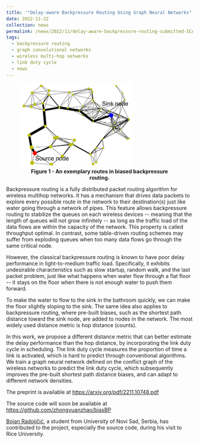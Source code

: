 ```yaml
---
title: '"Delay-aware Backpressure Routing Using Graph Neural Networks" submitted to ICASSP 2023, preprint available at arXiv.'
date: 2022-11-22
collection: news
permalink: /news/2022/11/delay-aware-backpressure-routing-submitted-ICASSP/
tags:
  - backpressure routing
  - graph convolutional networks
  - wireless multi-hop networks
  - link duty cycle
  - news
---
```



<figure>
<img src="/images/bias_backpressure_routes_visualization.png" alt="Biased Backpressure Routes" style="width:300px" class="center">
<figcaption align = "center"><b>Figure 1 - An exemplary routes in biased backpressure routing.</b> </figcaption>
</figure>


Backpressure routing is a fully distributed packet routing algorithm for wireless multihop networks. It has a mechanism that drives data packets to explore every possible route in the network to their destination(s) just like water going through a network of pipes. This feature allows backpressure routing to stabilize the queues on each wireless devices -- meaning that the length of queues will not grow infinitely -- as long as the traffic load of the data flows are within the capacity of the network. This property is called throughput optimal. In contrast, some table-driven routing schemes may suffer from exploding queues when too many data flows go through the same critical node.

However, the classical backpressure routing is known to have poor delay performance in light-to-medium traffic load. Specifically, it exhibits undesirable characteristics such as slow startup, random walk, and the last packet problem, just like what happens when water flow through a flat floor -- it stays on the floor when there is not enough water to push them forward. 

To make the water to flow to the sink in the bathroom quickly, we can make the floor slightly sloping to the sink. The same idea also applies to backpressure routing, where pre-built biases, such as the shortest path distance toward the sink node, are added to nodes in the network. The most widely used distance metric is hop distance (counts). 

In this work, we propose a different distance metric that can better estimate the delay performance than the hop distance, by incorporating the link duty cycle in scheduling. The link duty cycle measures the proportion of time a link is activated, which is hard to predict through conventional algorithms. We train a graph neural network defined on the conflict graph of the wireless networks to predict the link duty cycle, which subsequently improves the pre-built shortest path distance biases, and can adapt to different network densities. 



The preprint is available at <https://arxiv.org/pdf/2211.10748.pdf>

The source code will soon be available at <https://github.com/zhongyuanzhao/biasBP> 


[Bojan Radojičić](https://www.linkedin.com/in/radojicicbojan/), a student from University of Novi Sad, Serbia, has contributed to the project, especially the source code, during his visit to Rice University.
